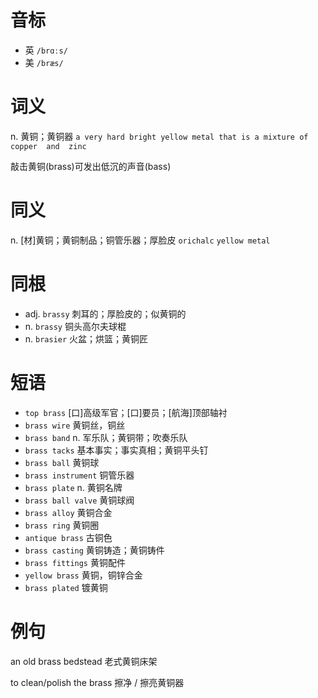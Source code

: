 # 音标

- 英 `/brɑːs/`
- 美 `/bræs/`

# 词义

n. 黄铜；黄铜器
`a very hard bright yellow metal that is a mixture of  copper  and  zinc`



敲击黄铜(brass)可发出低沉的声音(bass)

# 同义

n. [材]黄铜；黄铜制品；铜管乐器；厚脸皮
`orichalc` `yellow metal`

# 同根

- adj. `brassy` 刺耳的；厚脸皮的；似黄铜的
- n. `brassy` 铜头高尔夫球棍
- n. `brasier` 火盆；烘篮；黄铜匠

# 短语

- `top brass` [口]高级军官；[口]要员；[航海]顶部轴衬
- `brass wire` 黄铜丝，铜丝
- `brass band` n. 军乐队；黄铜带；吹奏乐队
- `brass tacks` 基本事实；事实真相；黄铜平头钉
- `brass ball` 黄铜球
- `brass instrument` 铜管乐器
- `brass plate` n. 黄铜名牌
- `brass ball valve` 黄铜球阀
- `brass alloy` 黄铜合金
- `brass ring` 黄铜圈
- `antique brass` 古铜色
- `brass casting` 黄铜铸造；黄铜铸件
- `brass fittings` 黄铜配件
- `yellow brass` 黄铜，铜锌合金
- `brass plated` 镀黄铜

# 例句

an old brass bedstead
老式黄铜床架

to clean/polish the brass
擦净 / 擦亮黄铜器


